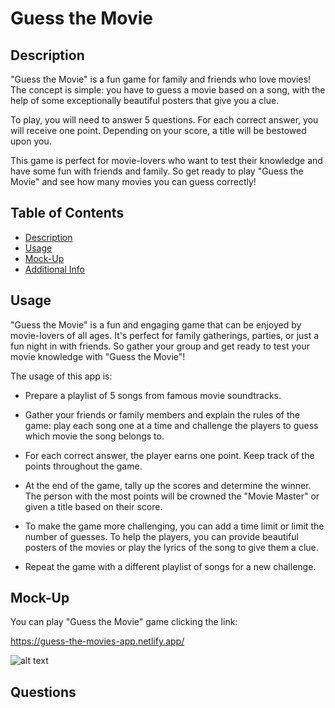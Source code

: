 # Guess the Movie

## Description

"Guess the Movie" is a fun game for family and friends who love movies! The concept is simple: you have to guess a movie based on a song, with the help of some exceptionally beautiful posters that give you a clue.

To play, you will need to answer 5 questions. For each correct answer, you will receive one point. Depending on your score, a title will be bestowed upon you.

This game is perfect for movie-lovers who want to test their knowledge and have some fun with friends and family. So get ready to play "Guess the Movie" and see how many movies you can guess correctly!

## Table of Contents

- [Description](#description)
- [Usage](#usage)
- [Mock-Up](#mock-up)
- [Additional Info](#questions)

## Usage 

"Guess the Movie" is a fun and engaging game that can be enjoyed by movie-lovers of all ages. It's perfect for family gatherings, parties, or just a fun night in with friends. So gather your group and get ready to test your movie knowledge with "Guess the Movie"!

The usage of this app is:

  - Prepare a playlist of 5 songs from famous movie soundtracks.

  - Gather your friends or family members and explain the rules of the game: play each song one at a time and challenge the players to guess which movie the song belongs to.

  - For each correct answer, the player earns one point. Keep track of the points throughout the game.

  - At the end of the game, tally up the scores and determine the winner. The person with the most points will be crowned the "Movie Master" or given a title based on their score.

  - To make the game more challenging, you can add a time limit or limit the number of guesses. To help the players, you can provide beautiful posters of the movies or play the lyrics of the song to give them a clue.

  - Repeat the game with a different playlist of songs for a new challenge.

## Mock-Up

You can play "Guess the Movie" game clicking the link:

https://guess-the-movies-app.netlify.app/

 ![alt text](https://github.com/MarilynWho/guess-the-movie-app/blob/main/src/images/React%20App.gif?raw=true)

## Questions


